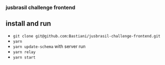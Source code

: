 ### jusbrasil challenge frontend

## install and run

- `git clone git@github.com:Bastiani/jusbrasil-challenge-frontend.git`
- `yarn`
- `yarn update-schema` with server run
- `yarn relay`
- `yarn start`

